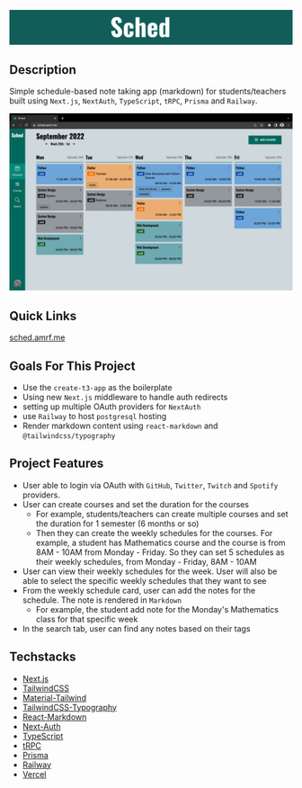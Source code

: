 ![sched-logo](./public/readme-logo.png)

## Description

Simple schedule-based note taking app (markdown) for students/teachers built using `Next.js`, `NextAuth`, `TypeScript`, `tRPC`, `Prisma` and `Railway`.

![sched](./public/sched-min.png)

## Quick Links

[sched.amrf.me](https://sched.amrf.me)

## Goals For This Project

- Use the `create-t3-app` as the boilerplate
- Using new `Next.js` middleware to handle auth redirects
- setting up multiple OAuth providers for `NextAuth`
- use `Railway` to host `postgresql` hosting
- Render markdown content using `react-markdown` and `@tailwindcss/typography`

## Project Features

- User able to login via OAuth with `GitHub`, `Twitter`, `Twitch` and `Spotify` providers.
- User can create courses and set the duration for the courses
  - For example, students/teachers can create multiple courses and set the duration for 1 semester (6 months or so)
  - Then they can create the weekly schedules for the courses. For example, a student has Mathematics course and the course is from 8AM - 10AM from Monday - Friday. So they can set 5 schedules as their weekly schedules, from Monday - Friday, 8AM - 10AM
- User can view their weekly schedules for the week. User will also be able to select the specific weekly schedules that they want to see
- From the weekly schedule card, user can add the notes for the schedule. The note is rendered in `Markdown`
  - For example, the student add note for the Monday's Mathematics class for that specific week
- In the search tab, user can find any notes based on their tags

## Techstacks

- [Next.js](https://nextjs.org/)
- [TailwindCSS](https://tailwindcss.com/)
- [Material-Tailwind](https://www.material-tailwind.com/)
- [TailwindCSS-Typography](https://tailwindcss.com/docs/typography-plugin)
- [React-Markdown](https://github.com/remarkjs/react-markdown)
- [Next-Auth](https://next-auth.js.org/)
- [TypeScript](https://www.typescriptlang.org/)
- [tRPC](https://trpc.io/)
- [Prisma](https://www.prisma.io/)
- [Railway](https://railway.app/)
- [Vercel](https://vercel.com/)